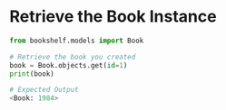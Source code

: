 # Retrieve the Book Instance

```python
from bookshelf.models import Book

# Retrieve the book you created
book = Book.objects.get(id=1)
print(book)

# Expected Output
<Book: 1984>